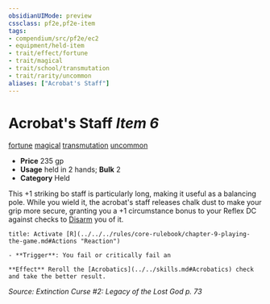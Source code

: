 ```yaml
---
obsidianUIMode: preview
cssclass: pf2e,pf2e-item
tags:
- compendium/src/pf2e/ec2
- equipment/held-item
- trait/effect/fortune
- trait/magical
- trait/school/transmutation
- trait/rarity/uncommon
aliases: ["Acrobat's Staff"]
---
```

# Acrobat's Staff *Item 6*  
[fortune](fortune.md)  [magical](magical.md)  [transmutation](transmutation.md)  [uncommon](uncommon.md)  

- **Price** 235 gp
- **Usage** held in 2 hands; **Bulk** 2
- **Category** Held

This +1 striking bo staff is particularly long, making it useful as a balancing pole. While you wield it, the acrobat's staff releases chalk dust to make your grip more secure, granting you a +1 circumstance bonus to your Reflex DC against checks to [Disarm](rules/actions/disarm.md) you of it.

```ad-embed-ability
title: Activate [R](../../../rules/core-rulebook/chapter-9-playing-the-game.md#Actions "Reaction")

- **Trigger**: You fail or critically fail an

**Effect** Reroll the [Acrobatics](../../skills.md#Acrobatics) check and take the better result.
```

*Source: Extinction Curse #2: Legacy of the Lost God p. 73*
